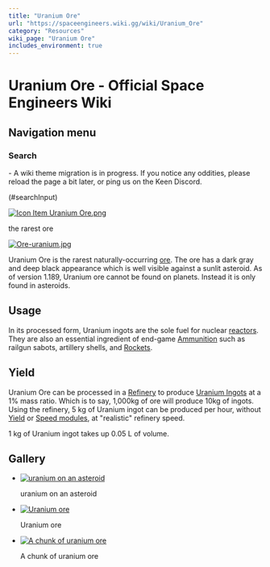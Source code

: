 ```yaml
---
title: "Uranium Ore"
url: "https://spaceengineers.wiki.gg/wiki/Uranium_Ore"
category: "Resources"
wiki_page: "Uranium Ore"
includes_environment: true
---
```


# Uranium Ore - Official Space Engineers Wiki

## Navigation menu

### Search

\- A wiki theme migration is in progress. If you notice any oddities, please reload the page a bit later, or ping us on the Keen Discord.

(#searchInput)

[![Icon Item Uranium Ore.png](https://spaceengineers.wiki.gg/images/thumb/4/40/Icon_Item_Uranium_Ore.png/100px-Icon_Item_Uranium_Ore.png?f793b5)](https://spaceengineers.wiki.gg/wiki/File:Icon_Item_Uranium_Ore.png)

the rarest ore

[![Ore-uranium.jpg](https://spaceengineers.wiki.gg/images/thumb/5/5d/Ore-uranium.jpg/320px-Ore-uranium.jpg?c4d62f)](https://spaceengineers.wiki.gg/wiki/File:Ore-uranium.jpg)

Uranium Ore is the rarest naturally-occurring [ore](https://spaceengineers.wiki.gg/wiki/Ore "Ore"). The ore has a dark gray and deep black appearance which is well visible against a sunlit asteroid. As of version 1.189, Uranium ore cannot be found on planets. Instead it is only found in asteroids.

## Usage

In its processed form, Uranium ingots are the sole fuel for nuclear [reactors](https://spaceengineers.wiki.gg/wiki/Reactor "Reactor"). They are also an essential ingredient of end-game [Ammunition](https://spaceengineers.wiki.gg/wiki/Ammunition "Ammunition") such as railgun sabots, artillery shells, and [Rockets](https://spaceengineers.wiki.gg/wiki/Rocket "Rocket").

## Yield

Uranium Ore can be processed in a [Refinery](https://spaceengineers.wiki.gg/wiki/Refinery "Refinery") to produce [Uranium Ingots](https://spaceengineers.wiki.gg/wiki/Uranium_Ingot "Uranium Ingot") at a 1% mass ratio. Which is to say, 1,000kg of ore will produce 10kg of ingots. Using the refinery, 5 kg of Uranium ingot can be produced per hour, without [Yield](https://spaceengineers.wiki.gg/wiki/Yield_Module "Yield Module") or [Speed modules](https://spaceengineers.wiki.gg/wiki/Speed_Module "Speed Module"), at "realistic" refinery speed.

1 kg of Uranium ingot takes up 0.05 L of volume.

## Gallery

*   [![uranium on an asteroid](https://spaceengineers.wiki.gg/images/thumb/a/a4/20210113215716_1.jpg/185px-20210113215716_1.jpg?ab6d62)](https://spaceengineers.wiki.gg/wiki/File:20210113215716_1.jpg "uranium on an asteroid")
    
    uranium on an asteroid
    
*   [![Uranium ore](https://spaceengineers.wiki.gg/images/thumb/8/8a/Image_%2823%29.png/119px-Image_%2823%29.png?efd691)](https://spaceengineers.wiki.gg/wiki/File:Image_\(23\).png "Uranium ore")
    
    Uranium ore
    
*   [![A chunk of uranium ore](https://spaceengineers.wiki.gg/images/thumb/f/f0/Uranium-ore.jpg/119px-Uranium-ore.jpg?18e8b1)](https://spaceengineers.wiki.gg/wiki/File:Uranium-ore.jpg "A chunk of uranium ore")
    
    A chunk of uranium ore